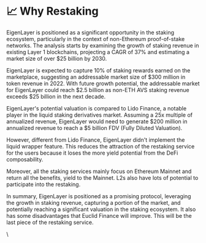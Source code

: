 # 📈 Why Restaking

EigenLayer is positioned as a significant opportunity in the staking ecosystem, particularly in the context of non-Ethereum proof-of-stake networks. The analysis starts by examining the growth of staking revenue in existing Layer 1 blockchains, projecting a CAGR of 37% and estimating a market size of over $25 billion by 2030.

EigenLayer is expected to capture 10% of staking rewards earned on the marketplace, suggesting an addressable market size of $300 million in token revenue in 2022. With future growth potential, the addressable market for EigenLayer could reach $2.5 billion as non-ETH AVS staking revenue exceeds $25 billion in the next decade.

EigenLayer's potential valuation is compared to Lido Finance, a notable player in the liquid staking derivatives market. Assuming a 25x multiple of annualized revenue, EigenLayer would need to generate $200 million in annualized revenue to reach a $5 billion FDV (Fully Diluted Valuation).

However, different from Lido Finance, EigenLayer didn't implement the liquid wrapper feature. This reduces the attraction of the restaking service for the users because it loses the more yield potential from the DeFi composability.

Moreover, all the staking services mainly focus on Ethereum Mainnet and return all the benefits, yield to the Mainnet. L2s also have lots of potential to participate into the restaking.

In summary, EigenLayer is positioned as a promising protocol, leveraging the growth in staking revenue, capturing a portion of the market, and potentially reaching a significant valuation in the staking ecosystem. It also has some disadvantages that Euclid Finance will improve. This will be the last piece of the restaking service.&#x20;

\
